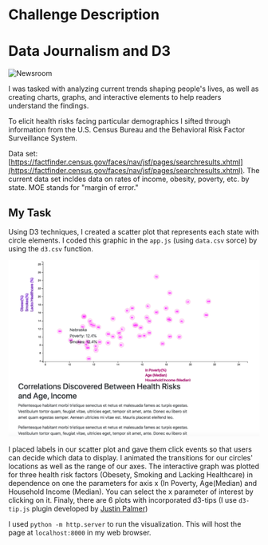 # Challenge Description
# Data Journalism and D3

![Newsroom](https://media.giphy.com/media/v2xIous7mnEYg/giphy.gif)

 
I was tasked with analyzing current trends shaping people's lives, as well as creating charts, graphs, and interactive elements to help readers understand the findings.

To elicit health risks facing particular demographics I sifted through information from the U.S. Census Bureau and the Behavioral Risk Factor Surveillance System.

Data set: [https://factfinder.census.gov/faces/nav/jsf/pages/searchresults.xhtml](https://factfinder.census.gov/faces/nav/jsf/pages/searchresults.xhtml). The current data set incldes data on rates of income, obesity, poverty, etc. by state. MOE stands for "margin of error."

## My Task

Using D3 techniques, I created a scatter plot that represents each state with circle elements. I coded this graphic in the `app.js`  (using `data.csv` sorce) by using the `d3.csv` function. 

![scatter](Images/final.png)

I placed labels in our scatter plot and gave them click events so that users can decide which data to display. I animated the transitions for our circles' locations as well as the range of our axes. The interactive graph was plotted for three health risk factors (Obesety, Smoking and Lacking Healthcare) in dependence on one the parameters for axis x (In Poverty, Age(Median) and Household Income (Median). You can select the x parameter of interest by clicking on it. Finaly, there are 6 plots with incorporated d3-tips (I use `d3-tip.js` plugin developed by [Justin Palmer](https://github.com/Caged))

I used `python -m http.server` to run the visualization. This will host the page at `localhost:8000` in my web browser.
